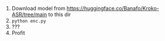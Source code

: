 1. Download model from https://huggingface.co/Banafo/Kroko-ASR/tree/main to this dir
2. `python enc.py`
3. ???
4. Profit
  
